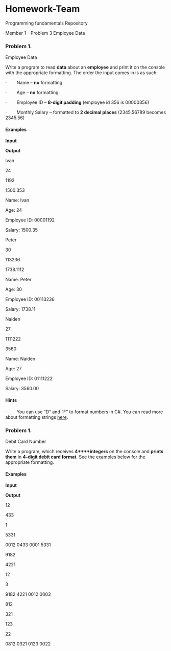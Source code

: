 ﻿# Homework-Team
Programming fundamentals Repository

Member 1 - Problem 3 Employee Data

### Problem 1.              
Employee Data

Write a program to read **data**
about an **employee** and print it on
the console with the appropriate formatting. The order the input comes in is as
such:

·       
Name – **no**
formatting

·       
Age – **no**
formatting

·       
Employee ID – **8-digit padding** (employee id 356 is 00000356)

·       
Monthly Salary – formatted to **2 decimal places** (2345.56789 becomes
2345.56)

#### Examples

 

**Input**

 

**Output**

 

Ivan

24

1192

1500.353

 

Name:
  Ivan

Age:
  24

Employee
  ID: 00001192

Salary:
  1500.35

 

Peter

30

113236

1738.1112

 

Name:
  Peter

Age:
  30

Employee
  ID: 00113236

Salary:
  1738.11

 

Naiden

27

1111222

3560

 

Name:
  Naiden

Age:
  27

Employee
  ID: 01111222

Salary:
  3560.00

#### Hints

·       
You can use “D” and
“F” to format numbers in C#. You can read more
about formatting strings [here](https://msdn.microsoft.com/en-us/library/dwhawy9k(v=vs.110).aspx).

### Problem 1.              
Debit Card Number

Write a program, which receives **4****integers** on the
console and **prints them** in **4-digit debit card format**. See the
examples below for the appropriate formatting.

#### Examples

 

**Input**

 

**Output**

 

12

433

1

5331

 

0012
  0433 0001 5331

 

9182

4221

12

3

 

9182
  4221 0012 0003

 

812

321

123

22

 

0812
  0321 0123 0022

